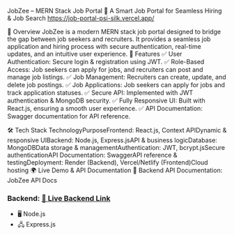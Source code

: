 JobZee – MERN Stack Job Portal
🌟 A Smart Job Portal for Seamless Hiring & Job Search
 https://job-portal-psi-silk.vercel.app/
  
🚀 Overview
JobZee is a modern MERN stack job portal designed to bridge the gap between job seekers and recruiters. It provides a seamless job application and hiring process with secure authentication, real-time updates, and an intuitive user experience.
🎯 Features
✅ User Authentication: Secure login & registration using JWT.
✅ Role-Based Access: Job seekers can apply for jobs, and recruiters can post and manage job listings.
✅ Job Management: Recruiters can create, update, and delete job postings.
✅ Job Applications: Job seekers can apply for jobs and track application statuses.
✅ Secure API: Implemented with JWT authentication & MongoDB security.
✅ Fully Responsive UI: Built with React.js, ensuring a smooth user experience.
✅ API Documentation: Swagger documentation for API reference.

🛠 Tech Stack
TechnologyPurposeFrontend: React.js, Context APIDynamic & responsive UIBackend: Node.js, Express.jsAPI & business logicDatabase: MongoDBData storage & managementAuthentication: JWT, bcrypt.jsSecure authenticationAPI Documentation: SwaggerAPI reference & testingDeployment: Render (Backend), Vercel/Netlify (Frontend)Cloud hosting
🌍 Live Demo & API Documentation
🔹 Backend API Documentation: JobZee API Docs
### Backend: [🔗 Live Backend Link](https://job-portal-thm4.onrender.com/api-doc/) 
- 🖥️ Node.js  
- 🖧 Express.js  
